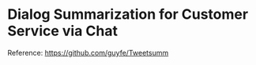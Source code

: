 # Dialog Summarization for Customer Service via Chat

Reference: https://github.com/guyfe/Tweetsumm

